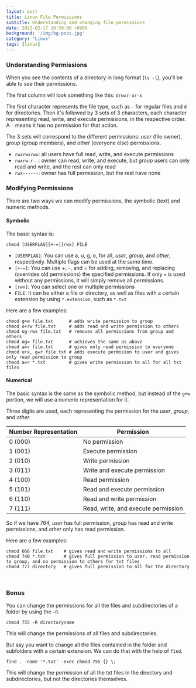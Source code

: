 ```yaml
---
layout: post
title: Linux File Permissions
subtitle: Understanding and changing file permissions
date: 2022-02-17 20:59:00 +0900
background: '/img/bg-post.jpg'
category: "Linux"
tags: [linux]
---
```


### Understanding Permissions

When you see the contents of a directory in long format (`ls -l`), you'll be able to see their permissions.

The first column will look something like this: `drwxr-xr-x`

The first character represents the file type, such as `-` for regular files and `d` for directories. Then it's followed by 3 sets of 3 characters, each character representing read, write, and execute permissions, in the respective order. A `-` means it has no permission for that action.

The 3 sets will correspond to the different permissions: *user* (file owner), *group* (group members), and *other* (everyone else) permissions.

* `rwxrwxrwx`: all users have full read, write, and execute permissions
* `rwxrw-r--`: owner can read, write, and execute, but *group* users can only read and write, and the rest can only read
* `rwx------`: owner has full permission, but the rest have none

### Modifying Permissions
There are two ways we can modify permissions, the symbolic (text) and numeric methods.

#### Symbolic
The basic syntax is:  
```shell
chmod [USERFLAG][+-=][rwx] FILE
```

* `[USERFLAG]`: You can use a, u, g, o, for all, *user*, *group*, and *other*, respectively. Multiple flags can be used at the same time.  
* `[+-=]`: You can use +, -, and = for adding, removing, and replacing (overrides old permissions) the specified permissions. If only `=` is used without any permissions, it will simply remove all permissions.
* `[rwx]`: You can select one or multiple permissions
* `FILE`: It can be either a file or directory, as well as files with a certain extension by using `*.extension`, such as `*.txt`

Here are a few examples:
```shell
chmod g+w file.txt      # adds write permission to group
chmod o+rw file.txt     # adds read and write permission to others
chmod og-rwx file.txt   # removes all permissions from group and others
chmod og= file.txt      # achieves the same as above
chmod a=r file.txt      # gives only read permission to everyone
chmod u+x, g=r file.txt # adds execute permision to user and gives only read permission to group
chmod a=r *.txt         # gives write permission to all for all txt files
```

#### Numerical
The basic syntax is the same as the symbolic method, but instead of the `g+w` portion, we will use a numeric representation for it.

Three digits are used, each representing the permission for the *user*, *group*, and *other*.

| Number Representation | Permission |
| --- | --- |
| 0 (000) | No permission |
| 1 (001) | Execute permission |
| 2 (010) | Write permission |
| 3 (011) | Write and execute permission |
| 4 (100) | Read permission |
| 5 (101) | Read and execute permission |
| 6 (110) | Read and write permission |
| 7 (111) | Read, write, and execute permission |

So if we have 764, *user* has full permission, *group* has read and write permissions, and *other* only has read permission.

Here are a few examples:
```shell
chmod 666 file.txt    # gives read and write permissions to all
chmod 740 *.txt       # gives full permission to user, read permission to group, and no permission to others for txt files
chmod 777 directory   # gives full permission to all for the directory
```

<br>

### Bonus

You can change the permissions for all the files and subdirectories of a folder by using the `-R`.
```linux
chmod 755 -R directoryname
```
This will change the permissions of all files and subdirectories.

But say you want to change all the files contained in the folder and subfolders with a certain extension. We can do that with the help of `find`.
```shell
find . -name '*.txt' -exec chmod 755 {} \;
```
This will change the permission of all the txt files in the directory and subdirectories, but not the directories themselves.
